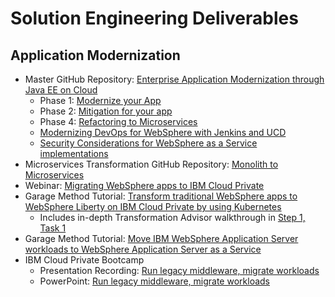 # Solution Engineering Deliverables

## Application Modernization

- Master GitHub Repository: [Enterprise Application Modernization through Java EE on Cloud](https://github.com/ibm-cloud-architecture/refarch-jee)
  - Phase 1: [Modernize your App](https://github.com/ibm-cloud-architecture/refarch-jee/blob/master/phases/phase1.md)
  - Phase 2: [Mitigation for your app](https://github.com/ibm-cloud-architecture/refarch-jee/blob/master/phases/phase2.md)
  - Phase 4: [Refactoring to Microservices](https://github.com/ibm-cloud-architecture/refarch-jee/blob/master/phases/phase4.md)
  - [Modernizing DevOps for WebSphere with Jenkins and UCD](https://github.com/ibm-cloud-architecture/refarch-jee/blob/master/aspects/devops.md)
  - [Security Considerations for WebSphere as a Service implementations](https://github.com/ibm-cloud-architecture/refarch-jee/blob/master/aspects/security.md)
- Microservices Transformation GitHub Repository: [Monolith to Microservices](https://github.com/ibm-cloud-architecture/refarch-jee-monolith-to-microservices)
- Webinar: [Migrating WebSphere apps to IBM Cloud Private](https://www.ibm.com/blogs/bluemix/2018/01/webinar-migrating-websphere-apps-ibm-cloud-private/)
- Garage Method Tutorial: [Transform traditional WebSphere apps to WebSphere Liberty on IBM Cloud Private by using Kubernetes](https://www.ibm.com/cloud/garage/content/course/websphere-on-cloud-private/)
  - Includes in-depth Transformation Advisor walkthrough in [Step 1, Task 1](https://www.ibm.com/cloud/garage/content/course/websphere-on-cloud-private/1?task=1)
- Garage Method Tutorial: [Move IBM WebSphere Application Server workloads to WebSphere Application Server as a Service](https://www.ibm.com/cloud/garage/tutorials/was_lift_shift)
- IBM Cloud Private Bootcamp
  - Presentation Recording: [Run legacy middleware, migrate workloads](https://ibm.ent.box.com/s/pk7i4boyc3bur6d33s2zqge93jjt1ozz/file/256464669204)
  - PowerPoint: [Run legacy middleware, migrate workloads](https://ibm.ent.box.com/s/pk7i4boyc3bur6d33s2zqge93jjt1ozz/file/255620173752)
